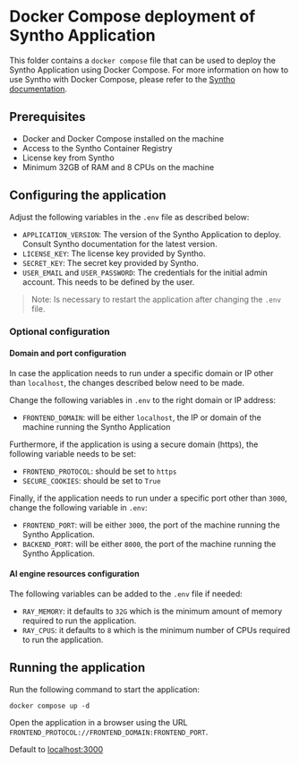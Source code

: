 # Docker Compose deployment of Syntho Application

This folder contains a `docker compose` file that can be used to deploy the Syntho
Application using Docker Compose.
For more information on how to use Syntho with Docker Compose, please refer to
the [Syntho documentation](https://docs.syntho.ai/deploy-syntho/deploy-syntho-using-docker).

## Prerequisites

- Docker and Docker Compose installed on the machine
- Access to the Syntho Container Registry
- License key from Syntho
- Minimum 32GB of RAM and 8 CPUs on the machine

## Configuring the application

Adjust the following variables in the `.env` file as described below:

- `APPLICATION_VERSION`: The version of the Syntho Application to deploy. Consult Syntho
  documentation for the latest version.
- `LICENSE_KEY`: The license key provided by Syntho.
- `SECRET_KEY`: The secret key provided by Syntho.
- `USER_EMAIL` and `USER_PASSWORD`: The credentials for the initial admin account. This
  needs to be defined by the user.

> Note: Is necessary to restart the application after changing the `.env` file.

### Optional configuration

#### Domain and port configuration

In case the application needs to run under a specific domain or IP other than `localhost`,
the changes described below need to be made.

Change the following variables in `.env` to the right domain or IP address:

- `FRONTEND_DOMAIN`: will be either `localhost`, the IP or domain of the machine running
  the Syntho Application

Furthermore, if the application is using a secure domain (https), the following variable
needs to be set:

- `FRONTEND_PROTOCOL`: should be set to `https`
- `SECURE_COOKIES`: should be set to `True`

Finally, if the application needs to run under a specific port other than `3000`, change
the following variable in `.env`:

- `FRONTEND_PORT`: will be either `3000`, the port of the machine running the Syntho
  Application.
- `BACKEND_PORT`: will be either `8000`, the port of the machine running the Syntho
  Application.

#### AI engine resources configuration

The following variables can be added to the `.env` file if needed:

- `RAY_MEMORY`: it defaults to `32G` which is the minimum amount of memory required to run
  the application.
- `RAY_CPUS`: it defaults to `8` which is the minimum number of CPUs required to run the
  application.

## Running the application

Run the following command to start the application:

```shell
docker compose up -d
```

Open the application in a browser using the URL
`FRONTEND_PROTOCOL://FRONTEND_DOMAIN:FRONTEND_PORT`.

Default to [localhost:3000](http://localhost:3000)

